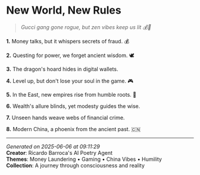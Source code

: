 # New World, New Rules

> *Gucci gang gone rogue, but zen vibes keep us lit 💰🧘*

**1.** Money talks, but it whispers secrets of fraud. 💰


**2.** Questing for power, we forget ancient wisdom. 🕊️


**3.** The dragon's hoard hides in digital wallets.


**4.** Level up, but don't lose your soul in the game. 🎮


**5.** In the East, new empires rise from humble roots. 🏮


**6.** Wealth's allure blinds, yet modesty guides the wise.


**7.** Unseen hands weave webs of financial crime.


**8.** Modern China, a phoenix from the ancient past. 🇨🇳



---

*Generated on 2025-06-06 at 09:11:29*  
**Creator**: Ricardo Barroca's AI Poetry Agent  
**Themes**: Money Laundering • Gaming • China Vibes • Humility  
**Collection**: A journey through consciousness and reality